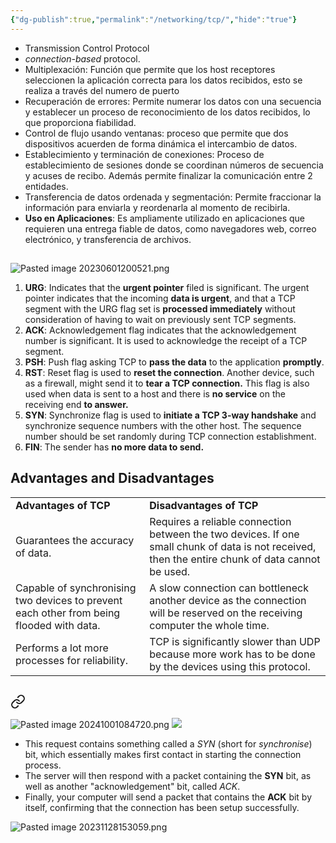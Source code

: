 ```yaml
---
{"dg-publish":true,"permalink":"/networking/tcp/","hide":"true"}
---
```



- Transmission Control Protocol
- _connection-based_ protocol.
- Multiplexación: Función que permite que los host receptores seleccionen la aplicación correcta para los datos recibidos, esto se realiza a través del numero de puerto
- Recuperación de errores: Permite numerar los datos con una secuencia y establecer un proceso de reconocimiento de los datos recibidos, lo que proporciona fiabilidad.
- Control de flujo usando ventanas: proceso que permite que dos dispositivos acuerden de forma dinámica el intercambio de datos.
- Establecimiento y terminación de conexiones: Proceso de establecimiento de sesiones donde se coordinan números de secuencia y acuses de recibo. Además permite finalizar la comunicación entre 2 entidades.
- Transferencia de datos ordenada y segmentación: Permite fraccionar la información para enviarla y reordenarla al momento de recibirla.
- **Uso en Aplicaciones**: Es ampliamente utilizado en aplicaciones que requieren una entrega fiable de datos, como navegadores web, correo electrónico, y transferencia de archivos.
## 
<div class="transclusion internal-embed is-loaded"><div class="markdown-embed">



![Pasted image 20230601200521.png](/img/user/Networking/Seguridad%20en%20redes/Anexos/Pasted%20image%2020230601200521.png)

1. **URG**: 
   Indicates that the **urgent pointer** filed is significant. The urgent pointer indicates that the incoming **data is urgent**, and that a TCP segment with the URG flag set is **processed immediately** without consideration of having to wait on previously sent TCP segments.
3. **ACK**:
   Acknowledgement flag indicates that the acknowledgement number is significant. It is used to acknowledge the receipt of a TCP segment.
4. **PSH**:
   Push flag asking TCP to **pass the data** to the application **promptly**.
5. **RST**:
   Reset flag is used to **reset the connection**. Another device, such as a firewall, might send it to **tear a TCP connection.** This flag is also used when data is sent to a host and there is **no service** on the receiving end **to answer.**
6. **SYN**:
   Synchronize flag is used to **initiate a TCP 3-way handshake** and synchronize sequence numbers with the other host. The sequence number should be set randomly during TCP connection establishment.
7. **FIN**:
   The sender has **no more data to send.**

</div></div>

## Advantages and Disadvantages
|   |   |
|---|---|
|**Advantages of TCP**|**Disadvantages of TCP  <br>**|
|Guarantees the accuracy of data.|Requires a reliable connection between the two devices. If one small chunk of data is not received, then the entire chunk of data cannot be used.|
|Capable of synchronising two devices to prevent each other from being flooded with data.|A slow connection can bottleneck another device as the connection will be reserved on the receiving computer the whole time.|
|Performs a lot more processes for reliability.|TCP is significantly slower than UDP because more work has to be done by the devices using this protocol.|
## 
<div class="transclusion internal-embed is-loaded"><a class="markdown-embed-link" href="/3-way-handshake/" aria-label="Open link"><svg xmlns="http://www.w3.org/2000/svg" width="24" height="24" viewBox="0 0 24 24" fill="none" stroke="currentColor" stroke-width="2" stroke-linecap="round" stroke-linejoin="round" class="svg-icon lucide-link"><path d="M10 13a5 5 0 0 0 7.54.54l3-3a5 5 0 0 0-7.07-7.07l-1.72 1.71"></path><path d="M14 11a5 5 0 0 0-7.54-.54l-3 3a5 5 0 0 0 7.07 7.07l1.71-1.71"></path></svg></a><div class="markdown-embed">





![Pasted image 20241001084720.png](/img/user/Networking/Seguridad%20en%20redes/Fabricaci%C3%B3n%20y%20manipulaci%C3%B3n%20de%20paquetes/attachments/Pasted%20image%2020241001084720.png)
![](https://i.imgur.com/ngzBWID.png)

- This request contains something called a _SYN_ (short for _synchronise_) bit, which essentially makes first contact in starting the connection process.
- The server will then respond with a packet containing the **SYN** bit, as well as another "acknowledgement" bit, called _ACK_. 
- Finally, your computer will send a packet that contains the **ACK** bit by itself, confirming that the connection has been setup successfully.

</div></div>

![Pasted image 20231128153059.png](/img/user/Networking/attachments/Pasted%20image%2020231128153059.png)